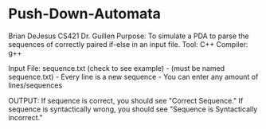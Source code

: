 # Push-Down-Automata
Brian DeJesus
CS421
Dr. Guillen
Purpose: To simulate a PDA to parse the sequences of correctly paired if-else in an input file.
Tool: C++
Compiler: g++


Input File: sequence.txt (check to see example)
     - (must be named sequence.txt)
     - Every line is a new sequence
     - You can enter any amount of lines/sequences


OUTPUT:
If sequence is correct, you should see "Correct Sequence."
If sequence is syntactically wrong, you should see "Sequence is Syntactically incorrect."